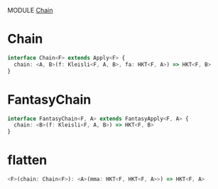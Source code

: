 MODULE [Chain](https://github.com/gcanti/fp-ts/blob/master/src/Chain.ts)
# Chain
```ts
interface Chain<F> extends Apply<F> {
  chain: <A, B>(f: Kleisli<F, A, B>, fa: HKT<F, A>) => HKT<F, B>
}
```
# FantasyChain
```ts
interface FantasyChain<F, A> extends FantasyApply<F, A> {
  chain: <B>(f: Kleisli<F, A, B>) => HKT<F, B>
}
```
# flatten
```ts
<F>(chain: Chain<F>): <A>(mma: HKT<F, HKT<F, A>>) => HKT<F, A>
```
